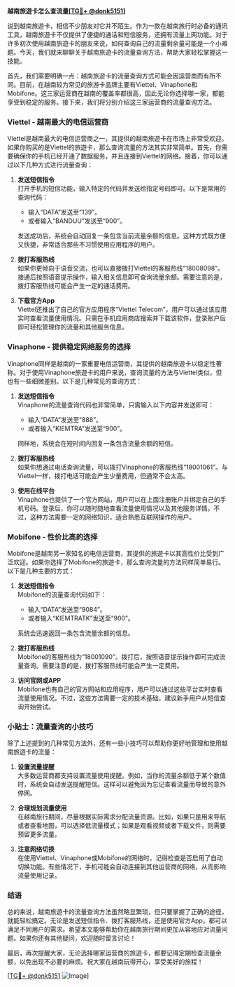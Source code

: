 **越南旅遊卡怎么查流量[[TG💪+ @donk5151](https://t.me/s/donk5151)]**

说到越南旅遊卡，相信不少朋友对它并不陌生。作为一款在越南旅行时必备的通讯工具，越南旅遊卡不仅提供了便捷的通话和短信服务，还拥有流量上网功能。对于许多初次使用越南旅遊卡的朋友来说，如何查询自己的流量剩余量可能是一个小难题。今天，我们就来聊聊关于越南旅遊卡的流量查询方法，帮助大家轻松掌握这一技能。

首先，我们需要明确一点：越南旅遊卡的流量查询方式可能会因运营商而有所不同。目前，在越南较为常见的旅游卡品牌主要有Viettel、Vinaphone和Mobifone。这三家运营商在越南的覆盖率都很高，因此无论你选择哪一家，都能享受到稳定的服务。接下来，我们将分别介绍这三家运营商的流量查询方法。

### Viettel - 越南最大的电信运营商

Viettel是越南最大的电信运营商之一，其提供的越南旅遊卡在市场上非常受欢迎。如果你购买的是Viettel的旅遊卡，那么查询流量的方法其实非常简单。首先，你需要确保你的手机已经开通了数据服务，并且连接到Viettel的网络。接着，你可以通过以下几种方式进行流量查询：

1. **发送短信指令**  
   打开手机的短信功能，输入特定的代码并发送给指定号码即可。以下是常用的查询代码：
   - 输入“DATA”发送至“139”。
   - 或者输入“BANDUU”发送至“900”。

   发送成功后，系统会自动回复一条包含当前流量余额的信息。这种方式既方便又快捷，非常适合那些不习惯使用应用程序的用户。

2. **拨打客服热线**  
   如果你更倾向于语音交流，也可以直接拨打Viettel的客服热线“18008098”。接通后按照语音提示操作，输入相关信息即可查询流量余额。需要注意的是，拨打客服热线可能会产生一定的通话费用。

3. **下载官方App**  
   Viettel还推出了自己的官方应用程序“Viettel Telecom”，用户可以通过该应用实时查看流量使用情况。只需在手机应用商店搜索并下载该软件，登录账户后即可轻松管理你的流量和其他服务信息。

### Vinaphone - 提供稳定网络服务的选择

Vinaphone同样是越南的一家重要电信运营商，其提供的越南旅遊卡以稳定性著称。对于使用Vinaphone旅遊卡的用户来说，查询流量的方法与Viettel类似，但也有一些细微差别。以下是几种常见的查询方式：

1. **发送短信指令**  
   Vinaphone的流量查询代码也非常简单，只需输入以下内容并发送即可：
   - 输入“DATA”发送至“888”。
   - 或者输入“KIEMTRA”发送至“900”。

   同样地，系统会在短时间内回复一条包含流量余额的短信。

2. **拨打客服热线**  
   如果你想通过电话查询流量，可以拨打Vinaphone的客服热线“18001061”。与Viettel一样，拨打电话可能会产生少量费用，但通常不会太高。

3. **使用在线平台**  
   Vinaphone也提供了一个官方网站，用户可以在上面注册账户并绑定自己的手机号码。登录后，你可以随时随地查看流量使用情况以及其他服务详情。不过，这种方法需要一定的网络知识，适合熟悉互联网操作的用户。

### Mobifone - 性价比高的选择

Mobifone是越南另一家知名的电信运营商，其提供的旅遊卡以其高性价比受到广泛欢迎。如果你选择了Mobifone的旅遊卡，那么查询流量的方法同样简单易行。以下是几种主要的方式：

1. **发送短信指令**  
   Mobifone的流量查询代码如下：
   - 输入“DATA”发送至“9084”。
   - 或者输入“KIEMTRATK”发送至“900”。

   系统会迅速返回一条包含流量余额的信息。

2. **拨打客服热线**  
   Mobifone的客服热线为“18001090”。拨打后，按照语音提示操作即可完成流量查询。需要注意的是，拨打客服热线可能会产生一定费用。

3. **访问官网或APP**  
   Mobifone也有自己的官方网站和应用程序，用户可以通过这些平台实时查看流量使用情况。不过，这些方法需要一定的技术基础，建议新手用户从短信查询开始尝试。

### 小贴士：流量查询的小技巧

除了上述提到的几种常见方法外，还有一些小技巧可以帮助你更好地管理和使用越南旅遊卡的流量：

1. **设置流量提醒**  
   大多数运营商都支持设置流量使用提醒。例如，当你的流量余额低于某个数值时，系统会自动发送提醒短信。这样可以避免因为忘记查看流量而导致的意外停网。

2. **合理规划流量使用**  
   在越南旅行期间，尽量根据实际需求分配流量资源。比如，如果只是用来导航或者查看地图，可以选择低流量模式；如果是观看视频或者下载文件，则需要预留更多流量。

3. **注意网络切换**  
   在使用Viettel、Vinaphone或Mobifone的网络时，记得检查是否启用了自动切换功能。有些情况下，手机可能会自动连接到其他运营商的网络，从而影响流量使用记录。

### 结语

总的来说，越南旅遊卡的流量查询方法虽然略显繁琐，但只要掌握了正确的途径，就能轻松搞定。无论是发送短信指令、拨打客服热线，还是使用官方App，都可以满足不同用户的需求。希望本文能够帮助你在越南旅行期间更加从容地应对流量问题。如果你还有其他疑问，欢迎随时留言讨论！

最后，再次提醒大家，无论选择哪家运营商的旅遊卡，都要记得定期检查流量余额，以免出现不必要的麻烦。祝大家在越南玩得开心，享受美好的旅程！

[[TG💪+ @donk5151](https://t.me/s/donk5151) ![Image](https://i.postimg.cc/rwNCRYN7/Snipaste-2025-04-30-17-27-05.png)]